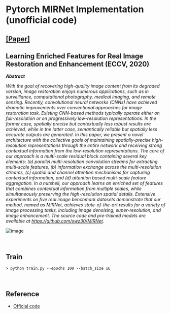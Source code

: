 # Pytorch MIRNet Implementation (unofficial code)

## [[Paper]](https://arxiv.org/abs/2003.06792)
## Learning Enriched Features for Real Image Restoration and Enhancement (ECCV, 2020)


***Abstract***


*With the goal of recovering high-quality image content from its degraded version, image restoration enjoys numerous applications, such as in surveillance, computational photography, medical imaging, and remote sensing. Recently, convolutional neural networks (CNNs) have achieved dramatic improvements over conventional approaches for image restoration task. Existing CNN-based methods typically operate either on full-resolution or on progressively low-resolution representations. In the former case, spatially precise but contextually less robust results are achieved, while in the latter case, semantically reliable but spatially less accurate outputs are generated. In this paper, we present a novel architecture with the collective goals of maintaining spatially-precise high-resolution representations through the entire network and receiving strong contextual information from the low-resolution representations. The core of our approach is a multi-scale residual block containing several key elements: (a) parallel multi-resolution convolution streams for extracting multi-scale features, (b) information exchange across the multi-resolution streams, (c) spatial and channel attention mechanisms for capturing contextual information, and (d) attention based multi-scale feature aggregation. In a nutshell, our approach learns an enriched set of features that combines contextual information from multiple scales, while simultaneously preserving the high-resolution spatial details. Extensive experiments on five real image benchmark datasets demonstrate that our method, named as MIRNet, achieves state-of-the-art results for a variety of image processing tasks, including image denoising, super-resolution, and image enhancement. The source code and pre-trained models are available at https://github.com/swz30/MIRNet.*


![image](https://user-images.githubusercontent.com/33386742/153009287-0593ead8-ff71-4810-9029-670cff0a573b.png)

<br/>


## Train
```
> python train.py --epochs 100 --batch_size 16
```
<br/>



## Reference
* [Official code](https://github.com/swz30/MIRNet)
